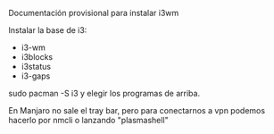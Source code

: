 Documentación provisional para instalar i3wm

Instalar la base de i3:
- i3-wm
- i3blocks
- i3status
- i3-gaps

sudo pacman -S i3 y elegir los programas de arriba.

En Manjaro no sale el tray bar, pero para conectarnos a vpn podemos hacerlo por nmcli o lanzando "plasmashell"

